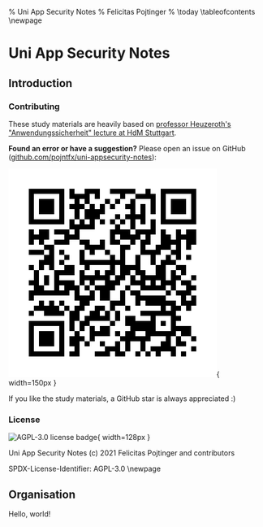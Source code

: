 % Uni App Security Notes
% Felicitas Pojtinger
% \today
\tableofcontents
\newpage

# Uni App Security Notes

## Introduction

### Contributing

These study materials are heavily based on [professor Heuzeroth's "Anwendungssicherheit" lecture at HdM Stuttgart](https://www.hdm-stuttgart.de/studierende/abteilungen/sprachenzentrum/kursangebot/kursangebot/block?sgname=Medieninformatik+%28Bachelor%2C+7+Semester%29&blockname=Anwendungssicherheit&sgblockID=2573375&sgang=550033).

**Found an error or have a suggestion?** Please open an issue on GitHub ([github.com/pojntfx/uni-appsecurity-notes](https://github.com/pojntfx/uni-appsecurity-notes)):

![QR code to source repository](./static/qr.png){ width=150px }

If you like the study materials, a GitHub star is always appreciated :)

### License

![AGPL-3.0 license badge](https://www.gnu.org/graphics/agplv3-155x51.png){ width=128px }

Uni App Security Notes (c) 2021 Felicitas Pojtinger and contributors

SPDX-License-Identifier: AGPL-3.0
\newpage

## Organisation

Hello, world!
